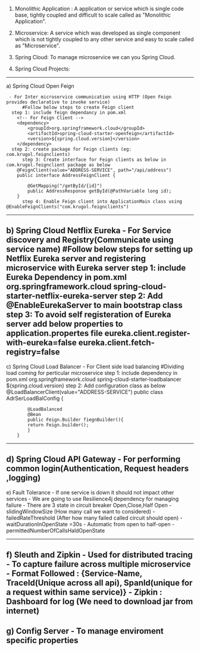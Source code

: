 1) Monolithic Application :
	A application or service which is single code base, tightly coupled and difficult to scale called as "Monolithic Application".

2) Microservice:
	A service which was developed as single component which is not tightly coupled to any other service and easy to scale called as "Microservice".  

3) Spring Cloud:
	To manage microservice we can you Spring Cloud.

4) Spring Cloud Projects:
------------------------------------------------------------------------------------------------------------------------------------------------------
  a) Spring Cloud Open Feign
          
	 - For Inter microservice communication using HTTP (Open Feign provides declarative to invoke service)
          #Follow below steps to create Feign client
	  step 1: include feign dependancy in pom.xml
		<!-- For Feign Client -->
		<dependency>
			<groupId>org.springframework.cloud</groupId>
			<artifactId>spring-cloud-starter-openfeign</artifactId>
			<version>${spring.cloud.version}</version>
		</dependency>          
	  step 2: create package for Feign clients (eg: com.krugol.feignclients)
          step 3: Create interface for Feign clients as below in com.krugol.feignclient package as below
		@FeignClient(value="ADDRESS-SERVICE", path="/api/address")
		public interface AddressFeignClient {
		
			@GetMapping("/getById/{id}")
			public AddressResponse getById(@PathVariable long id);
		}
          step 4: Enable Feign client into ApplicationMain class using @EnableFeignClients("com.krugol.feignclients") 

-----------------------------------------------------------------------------------------------------------------------------------------

  b) Spring Cloud Netflix Eureka 
           - For Service discovery and Registry(Communicate using service name)
	   #Follow below steps for setting up Netflix Eureka server and registering microservice with Eureka server
	  step 1: include Eureka Dependency in pom.xml
		   <dependency>
			<groupId>org.springframework.cloud</groupId>
			<artifactId>spring-cloud-starter-netflix-eureka-server</artifactId>
		   </dependency>
	  step 2: Add @EnableEurekaServer to main bootstrap class
	  step 3: To avoid self registeration of Eureka server add below properties to application.propertes file
			eureka.client.register-with-eureka=false
			eureka.client.fetch-registry=false	
---------------------------------------------------------------------------------------------------------------------------------------

  c) Spring Cloud Load Balancer 
           - For Client side load balancing 
	   #Dividing load coming for perticular microservice
	 step 1: include dependency in pom.xml
		  <!-- For spring cloud loadbalancer -->
		  <dependency>
		        <groupId>org.springframework.cloud</groupId>
			<artifactId>spring-cloud-starter-loadbalancer</artifactId>
			<version>${spring.cloud.version}</version>
		 </dependency>
	 step 2: Add configuration class as below 
		 @LoadBalancerClient(value="ADDRESS-SERVICE")
		 public class AdrSerLoadBalConfig {

			@LoadBalanced
			@Bean
			public Feign.Builder fiegnBuilder(){
			return Feign.builder();
			}
		}
-------------------------------------------------------------------------------------------------------------------------------------

  d) Spring Cloud API Gateway
            - For performing common login(Authentication, Request headers ,logging)
------------------------------------------------------------------------------------------------------------------------------------
  e) Fault Tolerance
  		     - If one service is down it should not impact other services
                     - We are going to use Resilience4j dependency for managing failure
		     - There are 3 state in circuit breaker Open,Close,Half Open
 		     - slidingWindowSize (How many call we want to considered)
		     - failedRateThreshold (After how many failed called circuit should open)
		     - waitDurationInOpenState =30s
		     - Automatic from open to half-open
		     - permittedNumberOfCallsHaldOpenState
		     
------------------------------------------------------------------------------------------------------------------------------------
  f) Sleuth and Zipkin
                       - Used for distributed tracing
		       - To capture failure across multiple microservice
		       - Format Followed : {Service-Name, TraceId(Unique across all api), SpanId(unique for a request within same service)}
		       - Zipkin : Dashboard for log  (We need to download jar from internet)
------------------------------------------------------------------------------------------------------------------------------------ 
		
  g) Config Server 
  			- To manage enviroment specific properties 
-----------------------------------------------------------------------------------------------------------------------------------
		    
